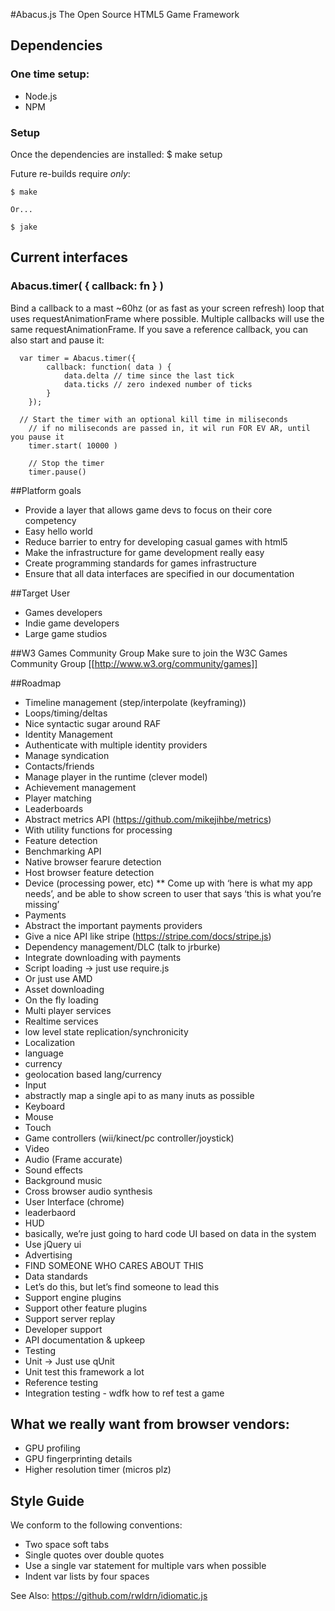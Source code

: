 #Abacus.js
The Open Source HTML5 Game Framework

## Dependencies
### One time setup:
* Node.js
* NPM

### Setup
Once the dependencies are installed:
	$ make setup

Future re-builds require _only_:

	$ make

	Or...

	$ jake


## Current interfaces
### Abacus.timer( { callback: fn } )
Bind a callback to a mast ~60hz (or as fast as your screen refresh) loop that uses requestAnimationFrame where possible. Multiple callbacks will use the same requestAnimationFrame. If you save a reference callback, you can also start and pause it:

```
  var timer = Abacus.timer({
		callback: function( data ) {
			data.delta // time since the last tick
			data.ticks // zero indexed number of ticks
		}
	});

  // Start the timer with an optional kill time in miliseconds
	// if no miliseconds are passed in, it wil run FOR EV AR, until you pause it
	timer.start( 10000 )

	// Stop the timer
	timer.pause()

```

##Platform goals
* Provide a layer that allows game devs to focus on their core competency
* Easy hello world
* Reduce barrier to entry for developing casual games with html5
* Make the infrastructure for game development really easy
* Create programming standards for games infrastructure
* Ensure that all data interfaces are specified in our documentation

##Target User
* Games developers
* Indie game developers
* Large game studios

##W3 Games Community Group
Make sure to join the W3C Games Community Group [[http://www.w3.org/community/games]]



##Roadmap
* Timeline management (step/interpolate (keyframing))
* Loops/timing/deltas
 * Nice syntactic sugar around RAF
* Identity Management
 * Authenticate with multiple identity providers
 * Manage syndication
 * Contacts/friends
 * Manage player in the runtime (clever model)
 * Achievement management
 * Player matching
 * Leaderboards
* Abstract metrics API (https://github.com/mikejihbe/metrics)
 * With utility functions for processing
* Feature detection
 * Benchmarking API
 * Native browser fearure detection
 * Host browser feature detection
 * Device (processing power, etc)
 ** Come up with ‘here is what my app needs’, and be able to show screen to user that says ‘this is what you’re missing’
* Payments
 * Abstract the important payments providers
 * Give a nice API like stripe (https://stripe.com/docs/stripe.js)
* Dependency management/DLC (talk to jrburke)
 * Integrate downloading with payments
 * Script loading -> just use require.js
 * Or just use AMD
 * Asset downloading
 * On the fly loading
* Multi player services
 * Realtime services
 * low level state replication/synchronicity
* Localization
 * language
 * currency
 * geolocation based lang/currency
* Input
 * abstractly map a single api to as many inuts as possible
 * Keyboard
 * Mouse
 * Touch
 * Game controllers (wii/kinect/pc controller/joystick)
 * Video
* Audio (Frame accurate)
 * Sound effects
 * Background music
 * Cross browser audio synthesis
* User Interface (chrome)
 * leaderbaord
 * HUD
 * basically, we’re just going to hard code UI based on data in the system
 * Use jQuery ui
* Advertising
 * FIND SOMEONE WHO CARES ABOUT THIS
* Data standards
 * Let’s do this, but let’s find someone to lead this
* Support engine plugins
* Support other feature plugins
* Support server replay
* Developer support
 * API documentation & upkeep
 * Testing
 * Unit -> Just use qUnit
 * Unit test this framework a lot
 * Reference testing
 * Integration testing - wdfk how to ref test a game



## What we really want from browser vendors:
* GPU profiling
* GPU fingerprinting details
* Higher resolution timer (micros plz)


## Style Guide
We conform to the following conventions:

* Two space soft tabs
* Single quotes over double quotes
* Use a single var statement for multiple vars when possible
* Indent var lists by four spaces

See Also: https://github.com/rwldrn/idiomatic.js
